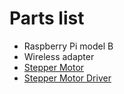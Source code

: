 # Parts list

- Raspberry Pi model B
- Wireless adapter
- [Stepper Motor](https://www.adafruit.com/product/918)
- [Stepper Motor Driver](https://www.adafruit.com/product/3297)
